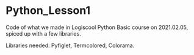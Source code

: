 # Python_Lesson1
Code of what we made in Logiscool Python Basic course on 2021.02.05, spiced up with a few libraries.

Libraries needed: Pyfiglet, Termcolored, Colorama.
